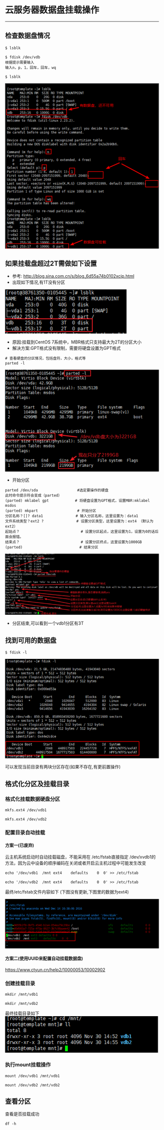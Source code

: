 #   云服务器数据盘挂载操作

---

##  检查数据盘情况
```
$ lsblk
```

```
$ fdisk /dev/vdb
根据提示需要输入
输入n，p，1，回车，回车，wq
```

```
$ lsblk
```

![](../images/2021/05/20210506143203.png)

##  如果挂载盘超过2T需做如下设置
+   参考: http://blog.sina.com.cn/s/blog_6d55a74b0102xcip.html
+   出现如下情况,有1T没有分区

![](../images/2021/05/20210506143249.png)

+   原因:挂载到CentOS 7系统中，MBR格式只支持最大为2T的分区大小
+   解决方案:GPT格式没有限制，需要将硬盘设置为GPT格式

```
# 查看硬盘的分区情况，包括盘符，大小，格式等
parted -l
```

![](../images/2021/05/20210506143323.png)

+   开始分区

```
parted /dev/sda                  #选定要操作的硬盘
此时命令提示符会变成（parted）
(parted) mklabel gpt            # 将硬盘设置为GPT格式，设置MBR:mklabel msdos
(parted) mkpart                  # 开始分区
分区名称？[]? data1               # 输入分区名称，这里设置为：data1
文件系统类型？ext2 ?               # 设置分区类型，这里设置为：ext4 （默认为ext2）
起始点？                            # 设置分区起点，这里设置为1，设置为0的话后面会报错。
结束点？                            # 设置分区终点，这里设置为1000GB
(parted)                          # 结束分区
```

![](../images/2021/05/20210506143347.png)

+   分区结束,可以看到一个vdb1分区有3T

##  找到可用的数据盘

```
$ fdisk -l
```

![](../images/2021/05/20210506143420.png)

可以发现当前目录有两块分区存在(如果不存在,有更前置操作)

##  格式化分区及挂载目录

### 格式化挂载数据硬盘分区

```
mkfs.ext4 /dev/vdb1
```

```
mkfs.ext4 /dev/vdb2
```

### 配置目录自动挂载

####    方案一(已废弃)
云主机系统启动时自动挂载磁盘，不能采用在 /etc/fstab直接指定 /dev/xvdb1的方法，因为云中设备的顺序编码在关闭或者开启云主机过程中可能发生改变
```
echo '/dev/vdb1  /mnt ext4    defaults    0  0' >> /etc/fstab
```

```
echo '/dev/vdb2  /mnt ext4    defaults    0  0' >> /etc/fstab
```

最终/etc/fstab文件内容如下 (下图没有更新,下图里的数据为ext4)

![](../images/2021/05/20210506143522.png)

####    方案二(使用UUID来配置自动挂载数据盘)
https://www.ctyun.cn/help2/10000053/10002902

### 创建挂载目录

```
mkdir /mnt/vdb1
```

```
mkdir /mnt/vdb2
```

最终挂载目录如下
![](../images/2021/05/20210506143604.png)

### 执行mount挂载操作
```
mount /dev/vdb1 /mnt/vdb1
```

```
mount /dev/vdb2 /mnt/vdb2
```

##  查看分区
查看是否挂载成功
```
df -h
```
